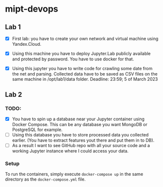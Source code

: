 # mipt-devops

## Lab 1

- [x] First lab: you have to create your own network and virtual machine using Yandex.Cloud. 

- [x] Using this machine you have to deploy Jupyter.Lab publicly available and protected by password. You have to use docker for that.

- [x] Using this jupyter you have to write code for crawling some date from the net and parsing. Collected data have to be saved as CSV files on the same machine in /opt/lab1/data folder.
Deadline: 23:59; 5 of March 2023

## Lab 2

### TODO:

- [x] You have to spin up a database near your Jupyter container using Docker Compose. This can be any database you want MongoDB or PostgreSQL for example. 
- [ ] Using this database you have to store processed data you collected earlier. (You have to extract features yout there and put them in to DB).
- [ ] As a result I want to see GitHub repo with all your source code and a working Jupyter instance where I could access your data.

### Setup

To run the containers, simply execute `docker-compose up` in the same directory as the `docker-compose.yml` file.